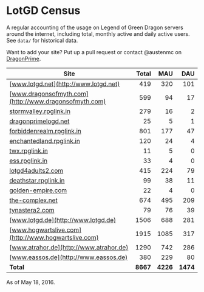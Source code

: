 # LotGD Census
A regular accounting of the usage on Legend of Green Dragon servers around the internet, including total, monthly active and daily active users. See `data/` for historical data.

Want to add your site? Put up a pull request or contact @austenmc on [DragonPrime](http://dragonprime.net).


Site | Total | MAU | DAU
--- | ---:| ---:| ---:
[www.lotgd.net](http://www.lotgd.net)|419|320|101
[www.dragonsofmyth.com](http://www.dragonsofmyth.com)|599|94|17
[stormvalley.rpglink.in](http://stormvalley.rpglink.in)|279|16|2
[dragonprimelogd.net](http://dragonprimelogd.net)|25|5|1
[forbiddenrealm.rpglink.in](http://forbiddenrealm.rpglink.in)|801|177|47
[enchantedland.rpglink.in](http://enchantedland.rpglink.in)|120|24|4
[twx.rpglink.in](http://twx.rpglink.in)|11|5|0
[ess.rpglink.in](http://ess.rpglink.in)|33|4|0
[lotgd4adults2.com](http://lotgd4adults2.com)|415|224|79
[deathstar.rpglink.in](http://deathstar.rpglink.in)|99|38|11
[golden-empire.com](http://golden-empire.com)|22|4|0
[the-complex.net](http://the-complex.net)|674|495|209
[tynastera2.com](http://tynastera2.com)|79|76|39
[www.lotgd.de](http://www.lotgd.de)|1506|688|281
[www.hogwartslive.com](http://www.hogwartslive.com)|1915|1085|317
[www.atrahor.de](http://www.atrahor.de)|1290|742|286
[www.eassos.de](http://www.eassos.de)|380|229|80
**Total**|**8667**|**4226**|**1474**

As of May 18, 2016.

